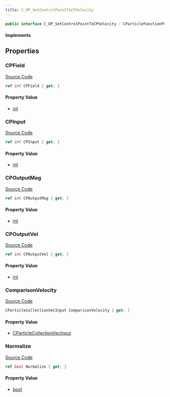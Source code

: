 ```yaml
---
title: C_OP_SetControlPointToCPVelocity
---
```


```csharp
public interface C_OP_SetControlPointToCPVelocity : CParticleFunctionPreEmission, CParticleFunctionOperator, CParticleFunction, ISchemaClass<CParticleFunction>, ISchemaClass<CParticleFunctionOperator>, ISchemaClass<CParticleFunctionPreEmission>, ISchemaClass<C_OP_SetControlPointToCPVelocity>, ISchemaField, ISchemaClass, INativeHandle
```

#### Implements

## Properties

### CPField

[Source Code](https://github.com/swiftly-solution/swiftlys2/blob/beta/managed/src/SwiftlyS2.Generated/Schemas/Interfaces/C_OP_SetControlPointToCPVelocity.cs#L24)

```csharp
ref int CPField { get; }
```

#### Property Value

- [int](https://learn.microsoft.com/dotnet/api/system.int32)

### CPInput

[Source Code](https://github.com/swiftly-solution/swiftlys2/blob/beta/managed/src/SwiftlyS2.Generated/Schemas/Interfaces/C_OP_SetControlPointToCPVelocity.cs#L16)

```csharp
ref int CPInput { get; }
```

#### Property Value

- [int](https://learn.microsoft.com/dotnet/api/system.int32)

### CPOutputMag

[Source Code](https://github.com/swiftly-solution/swiftlys2/blob/beta/managed/src/SwiftlyS2.Generated/Schemas/Interfaces/C_OP_SetControlPointToCPVelocity.cs#L22)

```csharp
ref int CPOutputMag { get; }
```

#### Property Value

- [int](https://learn.microsoft.com/dotnet/api/system.int32)

### CPOutputVel

[Source Code](https://github.com/swiftly-solution/swiftlys2/blob/beta/managed/src/SwiftlyS2.Generated/Schemas/Interfaces/C_OP_SetControlPointToCPVelocity.cs#L18)

```csharp
ref int CPOutputVel { get; }
```

#### Property Value

- [int](https://learn.microsoft.com/dotnet/api/system.int32)

### ComparisonVelocity

[Source Code](https://github.com/swiftly-solution/swiftlys2/blob/beta/managed/src/SwiftlyS2.Generated/Schemas/Interfaces/C_OP_SetControlPointToCPVelocity.cs#L26)

```csharp
CParticleCollectionVecInput ComparisonVelocity { get; }
```

#### Property Value

- [CParticleCollectionVecInput](/docs/api/shared/schemadefinitions/cparticlecollectionvecinput)

### Normalize

[Source Code](https://github.com/swiftly-solution/swiftlys2/blob/beta/managed/src/SwiftlyS2.Generated/Schemas/Interfaces/C_OP_SetControlPointToCPVelocity.cs#L20)

```csharp
ref bool Normalize { get; }
```

#### Property Value

- [bool](https://learn.microsoft.com/dotnet/api/system.boolean)

